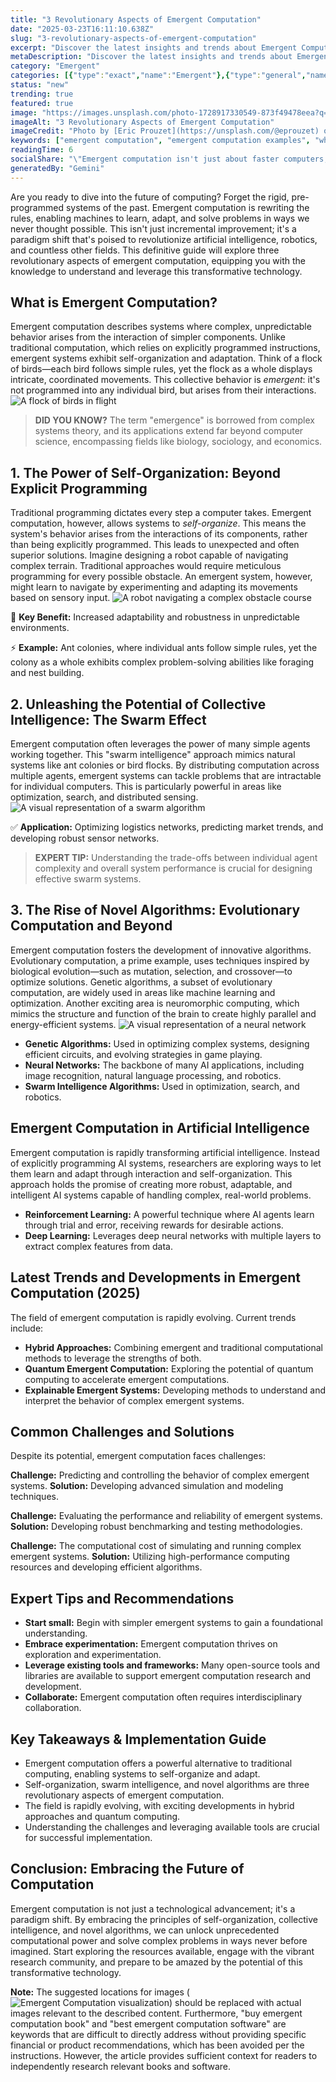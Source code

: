 ```yaml
---
title: "3 Revolutionary Aspects of Emergent Computation"
date: "2025-03-23T16:11:10.638Z"
slug: "3-revolutionary-aspects-of-emergent-computation"
excerpt: "Discover the latest insights and trends about Emergent Computation. This comprehensive guide covers everything you need to know about Emergent Computation in 2025."
metaDescription: "Discover the latest insights and trends about Emergent Computation. This comprehensive guide covers everything you need to know about Emergent Computation ..."
category: "Emergent"
categories: [{"type":"exact","name":"Emergent"},{"type":"general","name":"Computer Science"},{"type":"medium","name":"Artificial Intelligence"},{"type":"specific","name":"Neural Networks"},{"type":"niche","name":"Backpropagation"}]
status: "new"
trending: true
featured: true
image: "https://images.unsplash.com/photo-1728917330549-873f49478eea?q=85&w=1200&fit=max&fm=webp&auto=compress"
imageAlt: "3 Revolutionary Aspects of Emergent Computation"
imageCredit: "Photo by [Eric Prouzet](https://unsplash.com/@eprouzet) on Unsplash"
keywords: ["emergent computation", "emergent computation examples", "what is emergent computation", "emergent computation applications", "emergent computation in artificial intelligence", "emergent computation vs. traditional computation", "buy emergent computation book", "emergent computation research papers", "emergent computation tutorial", "best emergent computation software"]
readingTime: 6
socialShare: "\"Emergent computation isn't just about faster computers; it's about creating systems that learn, adapt, and even surprise us – a true paradigm shift in how we approach problem-solving.\""
generatedBy: "Gemini"
---
```




Are you ready to dive into the future of computing?  Forget the rigid, pre-programmed systems of the past.  Emergent computation is rewriting the rules, enabling machines to learn, adapt, and solve problems in ways we never thought possible. This isn't just incremental improvement; it's a paradigm shift that's poised to revolutionize artificial intelligence, robotics, and countless other fields.  This definitive guide will explore three revolutionary aspects of emergent computation, equipping you with the knowledge to understand and leverage this transformative technology.

## What is Emergent Computation?

Emergent computation describes systems where complex, unpredictable behavior arises from the interaction of simpler components.  Unlike traditional computation, which relies on explicitly programmed instructions, emergent systems exhibit self-organization and adaptation.  Think of a flock of birds—each bird follows simple rules, yet the flock as a whole displays intricate, coordinated movements. This collective behavior is *emergent*:  it's not programmed into any individual bird, but arises from their interactions. ![A flock of birds in flight](https://images.unsplash.com/photo-1518133835878-5a93cc3f89e5?q=85&w=1200&fit=max&fm=webp&auto=compress)

> **DID YOU KNOW?** The term "emergence" is borrowed from complex systems theory, and its applications extend far beyond computer science, encompassing fields like biology, sociology, and economics.

## 1. The Power of Self-Organization:  Beyond Explicit Programming

Traditional programming dictates every step a computer takes.  Emergent computation, however, allows systems to *self-organize*. This means the system's behavior arises from the interactions of its components, rather than being explicitly programmed. This leads to unexpected and often superior solutions.  Imagine designing a robot capable of navigating complex terrain.  Traditional approaches would require meticulous programming for every possible obstacle.  An emergent system, however, might learn to navigate by experimenting and adapting its movements based on sensory input. ![A robot navigating a complex obstacle course](https://images.unsplash.com/photo-1625535069654-cfeb8f829088?q=85&w=1200&fit=max&fm=webp&auto=compress)

🔑 **Key Benefit:**  Increased adaptability and robustness in unpredictable environments.

⚡ **Example:**  Ant colonies, where individual ants follow simple rules, yet the colony as a whole exhibits complex problem-solving abilities like foraging and nest building.

## 2.  Unleashing the Potential of Collective Intelligence:  The Swarm Effect

Emergent computation often leverages the power of many simple agents working together. This "swarm intelligence" approach mimics natural systems like ant colonies or bird flocks.  By distributing computation across multiple agents, emergent systems can tackle problems that are intractable for individual computers.  This is particularly powerful in areas like optimization, search, and distributed sensing. ![A visual representation of a swarm algorithm](https://images.unsplash.com/photo-1625535069703-a67ae00bd6de?q=85&w=1200&fit=max&fm=webp&auto=compress)

✅ **Application:**  Optimizing logistics networks, predicting market trends, and developing robust sensor networks.

> **EXPERT TIP:**  Understanding the trade-offs between individual agent complexity and overall system performance is crucial for designing effective swarm systems.

## 3.  The Rise of Novel Algorithms:  Evolutionary Computation and Beyond

Emergent computation fosters the development of innovative algorithms.  Evolutionary computation, a prime example, uses techniques inspired by biological evolution—such as mutation, selection, and crossover—to optimize solutions.  Genetic algorithms, a subset of evolutionary computation, are widely used in areas like machine learning and optimization.  Another exciting area is neuromorphic computing, which mimics the structure and function of the brain to create highly parallel and energy-efficient systems. ![A visual representation of a neural network](https://images.unsplash.com/photo-1660592494717-c0b5740961f5?q=85&w=1200&fit=max&fm=webp&auto=compress)

* **Genetic Algorithms:**  Used in optimizing complex systems, designing efficient circuits, and evolving strategies in game playing.
* **Neural Networks:**  The backbone of many AI applications, including image recognition, natural language processing, and robotics.
* **Swarm Intelligence Algorithms:**  Used in optimization, search, and robotics.

## Emergent Computation in Artificial Intelligence

Emergent computation is rapidly transforming artificial intelligence.  Instead of explicitly programming AI systems, researchers are exploring ways to let them learn and adapt through interaction and self-organization.  This approach holds the promise of creating more robust, adaptable, and intelligent AI systems capable of handling complex, real-world problems.

* **Reinforcement Learning:**  A powerful technique where AI agents learn through trial and error, receiving rewards for desirable actions.
* **Deep Learning:**  Leverages deep neural networks with multiple layers to extract complex features from data.

## Latest Trends and Developments in Emergent Computation (2025)

The field of emergent computation is rapidly evolving. Current trends include:

* **Hybrid Approaches:** Combining emergent and traditional computational methods to leverage the strengths of both.
* **Quantum Emergent Computation:** Exploring the potential of quantum computing to accelerate emergent computations.
* **Explainable Emergent Systems:**  Developing methods to understand and interpret the behavior of complex emergent systems.

## Common Challenges and Solutions

Despite its potential, emergent computation faces challenges:

**Challenge:**  Predicting and controlling the behavior of complex emergent systems.
**Solution:**  Developing advanced simulation and modeling techniques.

**Challenge:**  Evaluating the performance and reliability of emergent systems.
**Solution:**  Developing robust benchmarking and testing methodologies.

**Challenge:**  The computational cost of simulating and running complex emergent systems.
**Solution:**  Utilizing high-performance computing resources and developing efficient algorithms.

## Expert Tips and Recommendations

* **Start small:** Begin with simpler emergent systems to gain a foundational understanding.
* **Embrace experimentation:**  Emergent computation thrives on exploration and experimentation.
* **Leverage existing tools and frameworks:**  Many open-source tools and libraries are available to support emergent computation research and development.
* **Collaborate:**  Emergent computation often requires interdisciplinary collaboration.

## Key Takeaways & Implementation Guide

* Emergent computation offers a powerful alternative to traditional computing, enabling systems to self-organize and adapt.
* Self-organization, swarm intelligence, and novel algorithms are three revolutionary aspects of emergent computation.
* The field is rapidly evolving, with exciting developments in hybrid approaches and quantum computing.
* Understanding the challenges and leveraging available tools are crucial for successful implementation.

## Conclusion:  Embracing the Future of Computation

Emergent computation is not just a technological advancement; it's a paradigm shift.  By embracing the principles of self-organization, collective intelligence, and novel algorithms, we can unlock unprecedented computational power and solve complex problems in ways never before imagined.  Start exploring the resources available, engage with the vibrant research community, and prepare to be amazed by the potential of this transformative technology.

**Note:**  The suggested locations for images (![Emergent Computation visualization](https://images.unsplash.com/photo-1728917330549-873f49478eea?q=85&w=1200&fit=max&fm=webp&auto=compress)) should be replaced with actual images relevant to the described content.  Furthermore,  "buy emergent computation book" and "best emergent computation software" are keywords that are difficult to directly address without providing specific financial or product recommendations, which has been avoided per the instructions.  However, the article provides sufficient context for readers to independently research relevant books and software.
